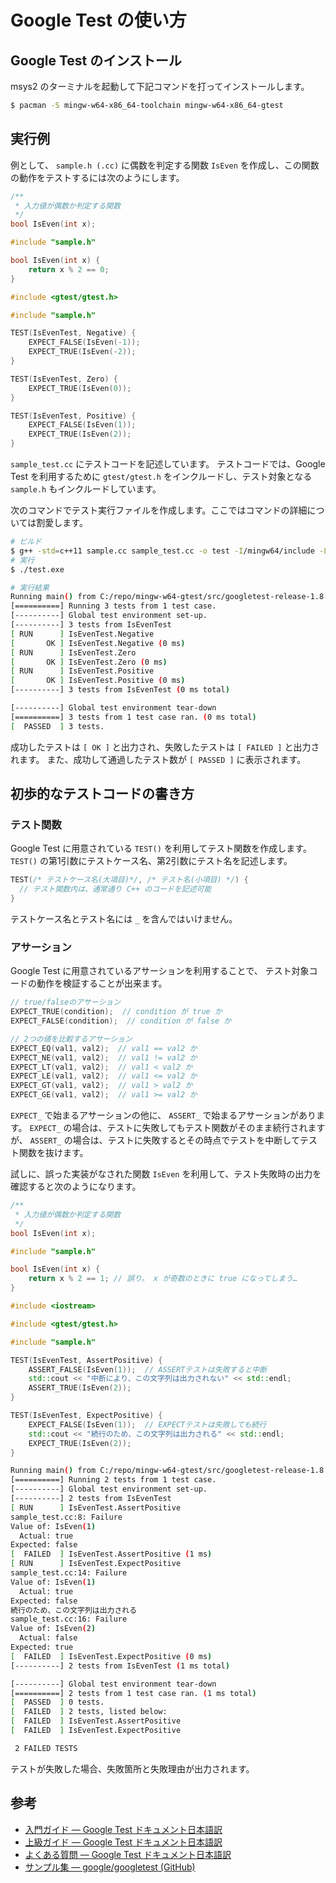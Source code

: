 # Google Test の使い方

## Google Test のインストール
msys2 のターミナルを起動して下記コマンドを打ってインストールします。

```bash
$ pacman -S mingw-w64-x86_64-toolchain mingw-w64-x86_64-gtest
```

## 実行例

例として、 `sample.h (.cc)` に偶数を判定する関数 `IsEven` を作成し、この関数の動作をテストするには次のようにします。

```cpp tab="sample.h" linenums="1"
/**
 * 入力値が偶数か判定する関数
 */
bool IsEven(int x);
```

```cpp tab="sample.cc" linenums="1"
#include "sample.h"

bool IsEven(int x) {
    return x % 2 == 0;
}
```

```cpp tab="sample_test.cc" hl_lines="1 3" linenums="1"
#include <gtest/gtest.h>

#include "sample.h"

TEST(IsEvenTest, Negative) {
    EXPECT_FALSE(IsEven(-1));
    EXPECT_TRUE(IsEven(-2));
}

TEST(IsEvenTest, Zero) {
    EXPECT_TRUE(IsEven(0));
}

TEST(IsEvenTest, Positive) {
    EXPECT_FALSE(IsEven(1));
    EXPECT_TRUE(IsEven(2));
}
```

`sample_test.cc` にテストコードを記述しています。
テストコードでは、Google Test を利用するために `gtest/gtest.h` をインクルードし、テスト対象となる `sample.h` もインクルードしています。

次のコマンドでテスト実行ファイルを作成します。ここではコマンドの詳細については割愛します。

```bash
# ビルド
$ g++ -std=c++11 sample.cc sample_test.cc -o test -I/mingw64/include -L/mingw64/lib -lgtest -lgtest_main -D_GLIBCXX_USE_CXX11_ABI=1
# 実行
$ ./test.exe
```

```bash
# 実行結果
Running main() from C:/repo/mingw-w64-gtest/src/googletest-release-1.8.1/googletest/src/gtest_main.cc
[==========] Running 3 tests from 1 test case.
[----------] Global test environment set-up.
[----------] 3 tests from IsEvenTest
[ RUN      ] IsEvenTest.Negative
[       OK ] IsEvenTest.Negative (0 ms)
[ RUN      ] IsEvenTest.Zero
[       OK ] IsEvenTest.Zero (0 ms)
[ RUN      ] IsEvenTest.Positive
[       OK ] IsEvenTest.Positive (0 ms)
[----------] 3 tests from IsEvenTest (0 ms total)

[----------] Global test environment tear-down
[==========] 3 tests from 1 test case ran. (0 ms total)
[  PASSED  ] 3 tests.
```

成功したテストは `[ OK ]` と出力され、失敗したテストは `[ FAILED ]` と出力されます。
また、成功して通過したテスト数が `[ PASSED ]` に表示されます。

## 初歩的なテストコードの書き方

### テスト関数

Google Test に用意されている `TEST()` を利用してテスト関数を作成します。
`TEST()` の第1引数にテストケース名、第2引数にテスト名を記述します。

```cpp
TEST(/* テストケース名(大項目)*/, /* テスト名(小項目) */) {
  // テスト関数内は、通常通り C++ のコードを記述可能
}
```

テストケース名とテスト名には `_` を含んではいけません。

### アサーション

Google Test に用意されているアサーションを利用することで、
テスト対象コードの動作を検証することが出来ます。

```cpp
// true/falseのアサーション
EXPECT_TRUE(condition);  // condition が true か
EXPECT_FALSE(condition);  // condition が false か

// 2つの値を比較するアサーション
EXPECT_EQ(val1, val2);  // val1 == val2 か
EXPECT_NE(val1, val2);  // val1 != val2 か
EXPECT_LT(val1, val2);  // val1 < val2 か
EXPECT_LE(val1, val2);  // val1 <= val2 か
EXPECT_GT(val1, val2);  // val1 > val2 か
EXPECT_GE(val1, val2);  // val1 >= val2 か
```

`EXPECT_` で始まるアサーションの他に、 `ASSERT_` で始まるアサーションがあります。
`EXPECT_` の場合は、テストに失敗してもテスト関数がそのまま続行されますが、
`ASSERT_` の場合は、テストに失敗するとその時点でテストを中断してテスト関数を抜けます。

試しに、誤った実装がなされた関数 `IsEven` を利用して、テスト失敗時の出力を確認すると次のようになります。

```cpp tab="sample.h" linenums="1"
/**
 * 入力値が偶数か判定する関数
 */
bool IsEven(int x);
```

```cpp tab="sample.cc" hl_lines="4" linenums="1"
#include "sample.h"

bool IsEven(int x) {
    return x % 2 == 1; // 誤り。 x が奇数のときに true になってしまう…
}
```

```cpp tab="sample_test.cpp" hl_lines="8 14" linenums="1"
#include <iostream>

#include <gtest/gtest.h>

#include "sample.h"

TEST(IsEvenTest, AssertPositive) {
    ASSERT_FALSE(IsEven(1));  // ASSERTテストは失敗すると中断
    std::cout << "中断により、この文字列は出力されない" << std::endl;
    ASSERT_TRUE(IsEven(2));
}

TEST(IsEvenTest, ExpectPositive) {
    EXPECT_FALSE(IsEven(1));  // EXPECTテストは失敗しても続行
    std::cout << "続行のため、この文字列は出力される" << std::endl;
    EXPECT_TRUE(IsEven(2));
}
```

```bash tab="実行結果" hl_lines="6 7 8 9 10 12 13 14 15 16 17 18 19 20 21" linenums="1"
Running main() from C:/repo/mingw-w64-gtest/src/googletest-release-1.8.1/googletest/src/gtest_main.cc
[==========] Running 2 tests from 1 test case.
[----------] Global test environment set-up.
[----------] 2 tests from IsEvenTest
[ RUN      ] IsEvenTest.AssertPositive
sample_test.cc:8: Failure
Value of: IsEven(1)
  Actual: true
Expected: false
[  FAILED  ] IsEvenTest.AssertPositive (1 ms)
[ RUN      ] IsEvenTest.ExpectPositive
sample_test.cc:14: Failure
Value of: IsEven(1)
  Actual: true
Expected: false
続行のため、この文字列は出力される
sample_test.cc:16: Failure
Value of: IsEven(2)
  Actual: false
Expected: true
[  FAILED  ] IsEvenTest.ExpectPositive (0 ms)
[----------] 2 tests from IsEvenTest (1 ms total)

[----------] Global test environment tear-down
[==========] 2 tests from 1 test case ran. (1 ms total)
[  PASSED  ] 0 tests.
[  FAILED  ] 2 tests, listed below:
[  FAILED  ] IsEvenTest.AssertPositive
[  FAILED  ] IsEvenTest.ExpectPositive

 2 FAILED TESTS
```

テストが失敗した場合、失敗箇所と失敗理由が出力されます。

## 参考
- [入門ガイド — Google Test ドキュメント日本語訳][gtest-primer]
- [上級ガイド — Google Test ドキュメント日本語訳][gtest-advanced]
- [よくある質問 — Google Test ドキュメント日本語訳][gtest-faq]
- [サンプル集 — google/googletest (GitHub)][gtest-samples]

[gtest-primer]: http://opencv.jp/googletestdocs/primer.html
[gtest-advanced]: http://opencv.jp/googletestdocs/advancedguide.html
[gtest-faq]: http://opencv.jp/googletestdocs/FAQ.html
[gtest-samples]: https://github.com/google/googletest/tree/master/googletest/samples